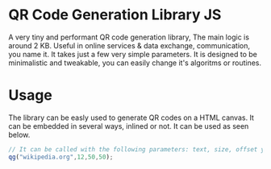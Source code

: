 # QR Code Generation Library JS
A very tiny and performant QR code generation library, The main logic is around 2 KB. Useful in online services &amp; data exchange, communication, you name it. It takes just a few very simple parameters. It is designed to be minimalistic and tweakable, you can easily change it's algoritms or routines.

# Usage
The library can be easly used to generate QR codes on a HTML canvas. It can be embedded in several ways, inlined or not. It can be used as seen below.

```javascript
// It can be called with the following parameters: text, size, offset y & x.
qg("wikipedia.org",12,50,50);
```
